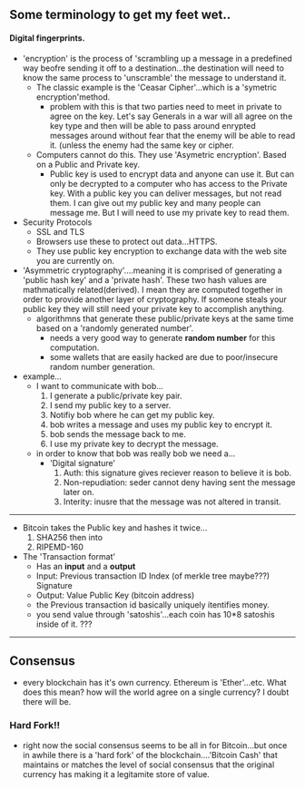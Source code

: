 ## Some terminology to get my feet wet..

#### Digital fingerprints.

- 'encryption' is the process of 'scrambling up a message in a predefined way beofre sending it off to a destination...the destination will need to know the same process to 'unscramble' the message to understand it.
  - The classic example is the 'Ceasar Cipher'...which is a 'symetric encryption'method.
    - problem with this is that two parties need to meet in private to agree on the key. Let's say Generals in a war will all agree on the key type and then will be able to pass around enrypted messages around without fear that the enemy will be able to read it. (unless the enemy had the same key or cipher.
  - Computers cannot do this. They use 'Asymetric encryption'. Based on a Public and Private key.
    - Public key is used to encrypt data and anyone can use it. But can only be decrypted to a computer who has access to the Private key. With a public key you can deliver messages, but not read them. I can give out my public key and many people can message me. But I will need to use my private key to read them.
- Security Protocols
  - SSL and TLS
  - Browsers use these to protect out data...HTTPS.
  - They use public key encryption to exchange data with the web site you are currently on.
- 'Asymmetric cryptography'....meaning it is comprised of generating a 'public hash key' and a 'private hash'. These two hash values are mathmatically related(derived). I mean they are computed together in order to provide another layer of cryptography. If someone steals your public key they will still need your private key to accomplish anything.
  - algorithmns that generate these public/private keys at the same time based on a 'randomly generated number'.
    - needs a very good way to generate **random number** for this computation.
    - some wallets that are easily hacked are due to poor/insecure random number generation.
- example...
  - I want to communicate with bob...
    1. I generate a public/private key pair.
    2. I send my public key to a server.
    3. Notifiy bob where he can get my public key.
    4. bob writes a message and uses my public key to encrypt it.
    5. bob sends the message back to me.
    6. I use my private key to decrypt the message.
  - in order to know that bob was really bob we need a...
    - 'Digital signature'
      1. Auth: this signature gives reciever reason to believe it is bob.
      2. Non-repudiation: seder cannot deny having sent the message later on.
      3. Interity: inusre that the message was not altered in transit.

---

- Bitcoin takes the Public key and hashes it twice...
  1. SHA256
     then into
  2. RIPEMD-160
- The 'Transaction format'
  - Has an **input** and a **output**
  - Input: Previous transaction ID
    Index (of merkle tree maybe???)
    Signature
  - Output: Value
    Public Key (bitcoin address)
  - the Previous transaction id basically uniquely itentifies money.
  - you send value through 'satoshis'...each coin has 10\*8 satoshis inside of it. ???

---

## Consensus

- every blockchain has it's own currency. Ethereum is 'Ether'...etc. What does this mean? how will the world agree on a single currency? I doubt there will be.

### Hard Fork!!

- right now the social consensus seems to be all in for Bitcoin...but once in awhile there is a 'hard fork' of the blockchain....'Bitcoin Cash' that maintains or matches the level of social consensus that the original currency has making it a legitamite store of value.



